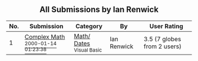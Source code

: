 ﻿<div align="center">

## All Submissions by Ian Renwick

</div>

No.  | Submission | Category | By   | User Rating
---- | ---------- | -------- | ---- | -----------
1 | [Complex Math<br /><sup>2000-01-14 01:23:38</sup>](https://github.com/Planet-Source-Code/ian-renwick-complex-math__1-5468) | [Math/ Dates<br /><sup>Visual Basic</sup>](../ByCategory/math-dates__1-37.md) | Ian Renwick | 3.5 (7 globes from 2 users)
